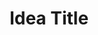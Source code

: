 ---
name: Idea
about: Use this template for suggesting a new idea.
title: "Idea Title"
labels: idea
assignees: iamdavidmt
---